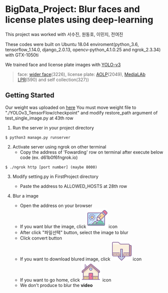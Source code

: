 # BigData_Project: Blur faces and license plates using deep-learning

This project was worked with 서수진, 원동호, 이민지, 전여진

These codes were built on Ubuntu 18.04 enviroment(python_3.6, tensorflow_1.14.0, django_2.0.13,
opencv-python_4.1.0.25 and ngrok_2.3.34) with GTX-1050ti

We trained face and license plate images with [YOLO-v3](https://pjreddie.com/darknet/yolo/)
> face: [wider face](http://shuoyang1213.me/WIDERFACE/)(3226), license plate: [AOLP](http://aolpr.ntust.edu.tw/lab/download.html)(2049), [MediaLAb LPR](http://www.medialab.ntua.gr/research/LPRdatabase.html)(590) and self collection(327))

## Getting Started

Our weight was uploaded on [here](https://drive.google.com/open?id=1WWZZ-rciDmJCv4CBwOaFD4l-ZMVb85ZF)
You must move weight file to "./YOLOv3_TensorFlow/checkpoint" and modify restore_path argument of test_single_image.py at 43th row

1. Run the server in your project directory

```
$ python3 manage.py runserver
```

2. Activate server using ngrok on other terminal
   * Copy the address of 'Fowarding' row on terminal after execute below code (ex. d61b0f6fngrok.io)

```
$ ./ngrok http [port number] (maybe 8000)
```

3. Modify setting.py in FirstProject directory
   * Paste the address to ALLOWED_HOSTS at 28th row
 
4. Blur a image
   * Open the address on your browser
   * If you want blur the image, click ![image_icon](./blog/static/img/image_icon.png) icon
   * After click "파일선택" button, select the image to blur
   * Click convert button
   * If you want to download blured image, click ![download_icon](./blog/static/img/download_icon.png) icon
   * If you want to go home, click ![home_icon](./blog/static/img/home_icon.png) icon
   * We don't produce to blur the **video**
